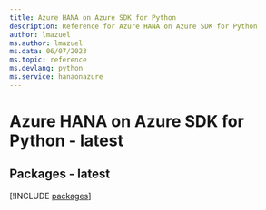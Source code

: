 ```yaml
---
title: Azure HANA on Azure SDK for Python
description: Reference for Azure HANA on Azure SDK for Python
author: lmazuel
ms.author: lmazuel
ms.data: 06/07/2023
ms.topic: reference
ms.devlang: python
ms.service: hanaonazure
---
```

# Azure HANA on Azure SDK for Python - latest
## Packages - latest
[!INCLUDE [packages](hana-on-azure-index.md)]